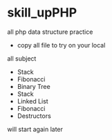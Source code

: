 # skill_upPHP

all php data structure practice
- copy all file to try on your local

all subject
- Stack
- Fibonacci
- Binary Tree
- Stack
- Linked List
- Fibonacci
- Destructors

will start again later

